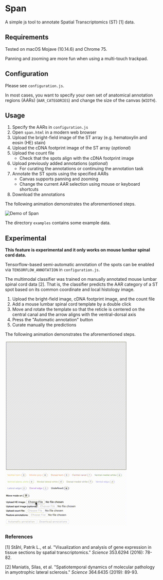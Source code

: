 
Span
===================

A simple js tool to annotate Spatial Transcriptomics (ST) [1] data.

Requirements 
-------------
Tested on macOS Mojave (10.14.6) and Chrome 75.

Panning and zooming are more fun when using a multi-touch trackpad.

Configuration 
-------------
Please see ``configuration.js``.

In most cases, you want to specify your own set of anatomical annotation regions (AARs) (``AAR_CATEGORIES``) and change the size of the canvas (``WIDTH``).

Usage
-------------
1. Specify the AARs in ``configuration.js``
2. Open ``span.html`` in a modern web browser
3. Upload the bright-field image of the ST array (e.g. hematoxylin and eosin (HE) stain)
4. Upload the cDNA footprint image of the ST array (*optional*)
5. Upload the count file
	- Check that the spots align with the cDNA footprint image
6. Upload previously added annotations (*optional*)
	- For curating the annotations or continuing the annotation task
7. Annotate the ST spots using the specified AARs
	- Canvas supports panning and zooming
	- Change the current AAR selection using mouse or keyboard shortcuts 
8. Download the annotations

The following animation demonstrates the aforementioned steps.

![Demo of Span](Span.gif)

The directory ``examples`` contains some example data.

Experimental
-------------
**This feature is experimental and it only works on mouse lumbar spinal cord data.**

Tensorflow-based semi-automatic annotation of the spots can be enabled via ``TENSORFLOW_ANNOTATION`` in ``configuration.js``.

The multimodal classifier was trained on manually annotated mouse lumbar spinal cord data [2]. That is, the classifier predicts the AAR category of a ST spot based on its common coordinate and local histology image.

1. Upload the bright-field image, cDNA footprint image, and the count file 
2. Add a mouse lumbar spinal cord template by a double click
3. Move and rotate the template so that the reticle is centered on the central canal and the arrow aligns with the ventral-dorsal axis 
4. Press the "Automatic annotation" button
5. Curate manually the predictions

The following animation demonstrates the aforementioned steps.

![Demo of Span with tensorflow-based semi-automatic annotation](Span_TF.gif)

### References
[1] Ståhl, Patrik L., et al. "Visualization and analysis of gene expression in tissue sections by spatial transcriptomics." *Science* 353.6294 (2016): 78-82.

[2] Maniatis, Silas, et al. "Spatiotemporal dynamics of molecular pathology in amyotrophic lateral sclerosis." *Science* 364.6435 (2019): 89-93.
